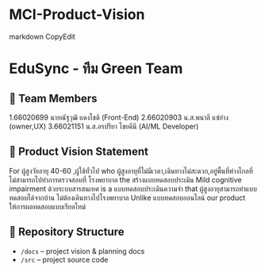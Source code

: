 # MCI-Product-Vision
markdown
CopyEdit
# EduSync - ทีม Green Team

## 👥 Team Members
1.66020699 นายณัฐวุฒิ แดงโชติ (Front-End)
2.66020903 น.ส.พนาลี แซ่ย่าง (owner,UX)
3.66021151 น.ส.อรปรียา ไชยคีนี (AI/ML Developer)

## 🎯 Product Vision Statement
For  ผู้สูงวัยอายุ 40-60  ,ผู้ใช้ทั่วไป
who ผู้สูงอายุที่ไม่มีเวลา,เดินทางไม่สะดวก,อยู่พื้นที่ห่างไกลที่ไม่สามารถไปทำการตรวจสอบที่ โรงพยาบาล
the สร้างแบบทดสอบประเมิน Mild cognitive impairment ด้วยระบบสารสนเทศ
is a แบบทดสอบประเมินความจำ
that ผู้สูงอายุสามารถทำแบบทดสอบได้จากบ้าน ไม่ต้องเดินทางไปโรงพยาบาล
Unlike แบบทดสอบออนไลน์
our product ให้การผลทดสอบแบบเรียลไทม์

## 🔗 Repository Structure
- `/docs` – project vision & planning docs
- `/src` – project source code
